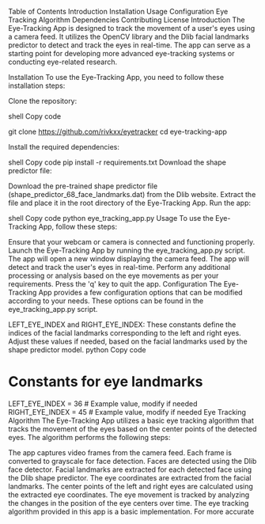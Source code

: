 Table of Contents
Introduction
Installation
Usage
Configuration
Eye Tracking Algorithm
Dependencies
Contributing
License
Introduction
The Eye-Tracking App is designed to track the movement of a user's eyes using a camera feed. It utilizes the OpenCV library and the Dlib facial landmarks predictor to detect and track the eyes in real-time. The app can serve as a starting point for developing more advanced eye-tracking systems or conducting eye-related research.

Installation
To use the Eye-Tracking App, you need to follow these installation steps:

Clone the repository:

shell
Copy code

git clone https://github.com/rivkxx/eyetracker
cd eye-tracking-app

Install the required dependencies:

shell
Copy code
pip install -r requirements.txt
Download the shape predictor file:

Download the pre-trained shape predictor file (shape_predictor_68_face_landmarks.dat) from the Dlib website.
Extract the file and place it in the root directory of the Eye-Tracking App.
Run the app:

shell
Copy code
python eye_tracking_app.py
Usage
To use the Eye-Tracking App, follow these steps:

Ensure that your webcam or camera is connected and functioning properly.
Launch the Eye-Tracking App by running the eye_tracking_app.py script.
The app will open a new window displaying the camera feed.
The app will detect and track the user's eyes in real-time.
Perform any additional processing or analysis based on the eye movements as per your requirements.
Press the 'q' key to quit the app.
Configuration
The Eye-Tracking App provides a few configuration options that can be modified according to your needs. These options can be found in the eye_tracking_app.py script.

LEFT_EYE_INDEX and RIGHT_EYE_INDEX: These constants define the indices of the facial landmarks corresponding to the left and right eyes. Adjust these values if needed, based on the facial landmarks used by the shape predictor model.
python
Copy code
# Constants for eye landmarks
LEFT_EYE_INDEX = 36  # Example value, modify if needed
RIGHT_EYE_INDEX = 45  # Example value, modify if needed
Eye Tracking Algorithm
The Eye-Tracking App utilizes a basic eye tracking algorithm that tracks the movement of the eyes based on the center points of the detected eyes. The algorithm performs the following steps:

The app captures video frames from the camera feed.
Each frame is converted to grayscale for face detection.
Faces are detected using the Dlib face detector.
Facial landmarks are extracted for each detected face using the Dlib shape predictor.
The eye coordinates are extracted from the facial landmarks.
The center points of the left and right eyes are calculated using the extracted eye coordinates.
The eye movement is tracked by analyzing the changes in the position of the eye centers over time.
The eye tracking algorithm provided in this app is a basic implementation. For more accurate
